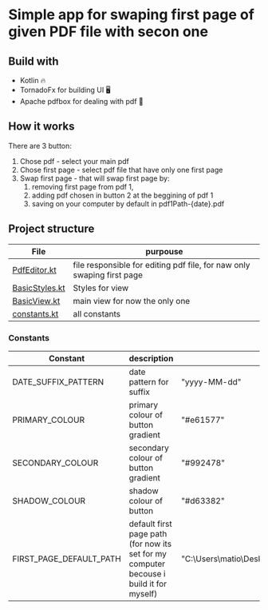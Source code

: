 # Simple app for swaping first page of given PDF file with secon one
## Build with
- Kotlin 🔥
- TornadoFx for building UI 🖥
- Apache pdfbox for dealing with pdf 📃
## How it works
There are 3 button:
1. Chose pdf - select your main pdf
1. Chose first page - select pdf file that have only one first page
1. Swap first page - that will swap first page by:
    1. removing first page from pdf 1,
    1. adding pdf chosen in button 2 at the beggining of pdf 1 
    1. saving on your computer by default in pdf1Path-{date}.pdf 
    
## Project structure

| File                                                                               | purpouse                                                               |
|------------------------------------------------------------------------------------|------------------------------------------------------------------------|
|[PdfEditor.kt](/src/main/kotlin/xyz/manka/pdffirstpageswaper/services/PdfEditor.kt) | file responsible for editing pdf file, for naw only swaping first page |
|[BasicStyles.kt](/src/main/kotlin/xyz/manka/pdffirstpageswaper/views/BasicStyles.kt)| Styles for view                                                        |
|[BasicView.kt](/src/main/kotlin/xyz/manka/pdffirstpageswaper/views/BasicView.kt)    | main view for now the only one                                         |
|[constants.kt](/src/main/kotlin/xyz/manka/pdffirstpageswaper/constants.kt)          | all constants                                                          |

### Constants
| Constant               |description                                                                            | value                                               |
|------------------------|---------------------------------------------------------------------------------------|-----------------------------------------------------|
|DATE_SUFFIX_PATTERN     |date pattern for suffix                                                                | "yyyy-MM-dd"|
|PRIMARY_COLOUR          |primary colour of button gradient                                                      | "#e61577"|
|SECONDARY_COLOUR        |secondary colour of button gradient                                                    |"#992478"|
|SHADOW_COLOUR           |shadow colour of button                                                                |"#d63382"|
|FIRST_PAGE_DEFAULT_PATH |default first page path (for now its set for my computer becouse i build it for myself)| "C:\\Users\\matio\\Desktop\\Marti\\PLANŻywienia_Pusty.pdf"|
